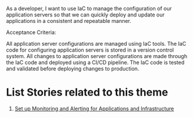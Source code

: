 As a developer, I want to use IaC to manage the configuration of our application servers so that we can quickly
deploy and update our applications in a consistent and repeatable manner.

Acceptance Criteria:

All application server configurations are managed using IaC tools.
The IaC code for configuring application servers is stored in a version control system.
All changes to application server configurations are made through the IaC code and deployed using a CI/CD pipeline.
The IaC code is tested and validated before deploying changes to production.

# List Stories related to this theme
1. [Set up Monitoring and Alerting for Applications and Infrastructure](https://github.com/tawana0518/mywebclass-agile-docs/blob/main/documentation/theme_1:MyWebClass_Website_Development/Initiative2/Epic_2/Story_2_2/Task_2_2/task_2_2_1.md)
